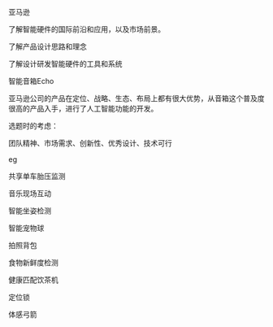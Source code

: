 亚马逊

了解智能硬件的国际前沿和应用，以及市场前景。

了解产品设计思路和理念

了解设计研发智能硬件的工具和系统

智能音箱Echo

亚马逊公司的产品在定位、战略、生态、布局上都有很大优势，从音箱这个普及度很高的产品入手，进行了人工智能功能的开发。

选题时的考虑：

团队精神、市场需求、创新性、优秀设计、技术可行



eg

共享单车胎压监测

音乐现场互动

智能坐姿检测

智能宠物球

拍照背包

食物新鲜度检测

健康匹配饮茶机

定位锁

体感弓箭

